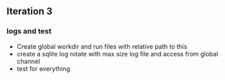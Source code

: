 ## Iteration 3

### logs and test
* Create global workdir and run files with relative path to this
* create a sqlite log rotate with max size log file and access from global channel
* test for everything